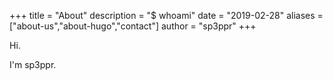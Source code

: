 +++
title = "About"
description = "$ whoami"
date = "2019-02-28"
aliases = ["about-us","about-hugo","contact"]
author = "sp3ppr"
+++

Hi.

I'm sp3ppr.